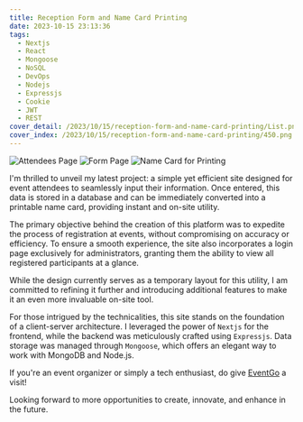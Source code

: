 ```yaml
---
title: Reception Form and Name Card Printing
date: 2023-10-15 23:13:36
tags:
  - Nextjs
  - React
  - Mongoose
  - NoSQL
  - DevOps
  - Nodejs
  - Expressjs
  - Cookie
  - JWT
  - REST
cover_detail: /2023/10/15/reception-form-and-name-card-printing/List.png
cover_index: /2023/10/15/reception-form-and-name-card-printing/450.png
---
```


![Attendees Page](List.png)
![Form Page](UI.png)
![Name Card for Printing](name-card-example.png)

I'm thrilled to unveil my latest project: a simple yet efficient site designed for event attendees to seamlessly input their information. Once entered, this data is stored in a database and can be immediately converted into a printable name card, providing instant and on-site utility.

The primary objective behind the creation of this platform was to expedite the process of registration at events, without compromising on accuracy or efficiency. To ensure a smooth experience, the site also incorporates a login page exclusively for administrators, granting them the ability to view all registered participants at a glance.

While the design currently serves as a temporary layout for this utility, I am committed to refining it further and introducing additional features to make it an even more invaluable on-site tool.

For those intrigued by the technicalities, this site stands on the foundation of a client-server architecture. I leveraged the power of `Nextjs` for the frontend, while the backend was meticulously crafted using `Expressjs`. Data storage was managed through `Mongoose`, which offers an elegant way to work with MongoDB and Node.js.

If you're an event organizer or simply a tech enthusiast, do give [EventGo](https://evtgo.mr-leaves.com/) a visit!

Looking forward to more opportunities to create, innovate, and enhance in the future.

